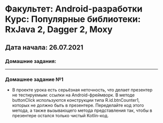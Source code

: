 # Факультет: Android-разработки<br>Курс: Популярные библиотеки: RxJava 2, Dagger 2, Moxy   
## Дата начала: 26.07.2021
### Домашние задания:
---
### Домашнее задание №1 
- В проекте урока есть серьёзная неточность, что делает презентер не тестируемым: ссылки на Android-фреймворк. В методе buttonClick используются конструкции типа R.id.btnCounter1, которых не должно быть в презентере. Переделайте код этого метода, а также вызывающего метода представления так, чтобы в презентере остался только чистый Kotlin-код.

